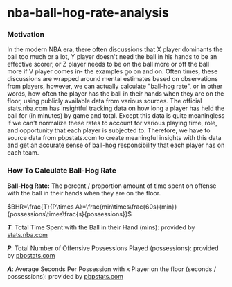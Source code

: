 # nba-ball-hog-rate-analysis

### Motivation

In the modern NBA era, there often discussions that X player dominants the ball too much or a lot, Y player doesn't need the ball in his hands to be an effective scorer, or Z player needs to be on the ball more or off the ball more if V player comes in- the examples go on and on. Often times, these discussions are wrapped around mental estimates based on observations from players, however, we can actually calculate "ball-hog rate", or in other words, how often the player has the ball in their hands when they are on the floor, using publicly available data from various sources. The official stats.nba.com has insightful tracking data on how long a player has held the ball for (in minutes) by game and total. Except this data is quite meaningless if we can't normalize these rates to account for various playing time, role, and opportunity that each player is subjected to. Therefore, we have to source data from pbpstats.com to create meaningful insights with this data and get an accurate sense of ball-hog responsibility that each player has on each team. 

### How To Calculate Ball-Hog Rate

**Ball-Hog Rate:** The percent / proportion amount of time spent on offense with the ball in their hands when they are on the floor.

$BHR=\frac{T}{P\times A}=\frac{min\times\frac{60s}{min}}{possessions\times\frac{s}{possessions}}$

**$T$**: Total Time Spent with the Ball in their Hand (mins): provided by [stats.nba.com](https://www.nba.com/stats/players/touches?dir=D&sort=TIME_OF_POSS)

**$P$**: Total Number of Offensive Possessions Played (possessions): provided by [pbpstats.com](https://www.pbpstats.com/totals/nba/player?Season=2022-23&SeasonType=Regular%2BSeason)

**$A$**: Average Seconds Per Possession with x Player on the floor (seconds / possessions): provided by [pbpstats.com](https://www.pbpstats.com/on-off/nba/stat?Season=2022-23&SeasonType=Regular%2BSeason&TeamId=1610612737&Stat=SecondsPerPossOff)

